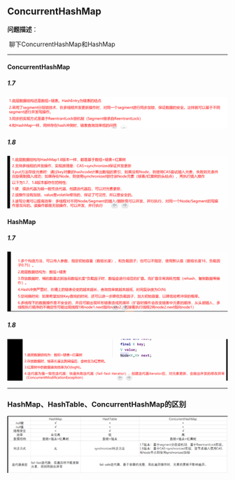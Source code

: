 ## ConcurrentHashMap

**问题描述**：

​		聊下ConcurrentHashMap和HashMap

---

#### ConcurrentHashMap

##### 1.7

![1594560207132](Images/1594560207132.png)

##### 1.8

![1594560308585](Images/1594560308585.png)

#### HashMap

##### 1.7

![1594560402740](Images/1594560402740.png)

##### 1.8

![1594560486551](Images/1594560486551.png)

---

### HashMap、HashTable、ConcurrentHashMap的区别

![1594560531430](Images/1594560531430.png)

